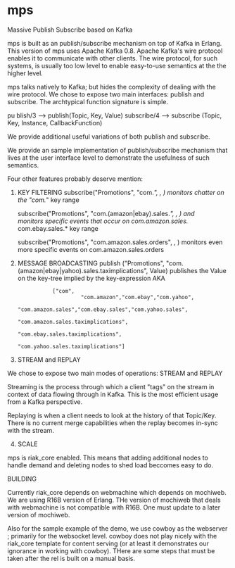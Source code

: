 mps
===

Massive Publish Subscribe based on Kafka


mps is built as an publish/subscribe mechanism on top of Kafka in Erlang. This version of mps uses 
Apache Kafka 0.8. Apache Kafka's wire protocol enables it to communicate with other clients. The 
wire protocol, for such systems, is usually too low level to enable easy-to-use semantics at the 
the higher level. 

mps talks natively to Kafka; but hides the complexity of dealing with the wire protocol. We chose to 
expose two main interfaces: publish and subscribe. The archtypical function signature is simple.

pu blish/3 --> publish(Topic, Key, Value)
subscribe/4 --> subscribe (Topic, Key, Instance, CallbackFunction)

We provide additional useful variations of both publish and subscribe. 

We provide an sample implementation of publish/subscribe mechanism that lives at the user interface 
level to demonstrate the usefulness of such semantics. 

Four other features probably deserve mention: 


1.  KEY FILTERING 
       subscribe("Promotions", "com.*", <InstanceId>, <CB>)
           monitors chatter on the "com.*" key range 

       subscribe("Promotions", "com.(amazon|ebay).sales.*", <InstanceId>, <CB>) and 	  
           monitors specific events that occur on 
                           com.amazon.sales.* 
                           com.ebay.sales.* 
                                            key range

                           

       subscribe("Promotions", "com.amazon.sales.orders", <InstanceId>, <CB>) 
            monitors even more specific events on 
                            com.amazon.sales.orders


2. MESSAGE BROADCASTING 
       publish ("Promotions", "com.(amazon|ebay|yahoo).sales.taximplications", Value) 
                publishes the Value on the key-tree implied by the key-expression AKA 

                  ["com",
                           "com.amazon","com.ebay","com.yahoo",
                                 "com.amazon.sales","com.ebay.sales","com.yahoo.sales",
                                           "com.amazon.sales.taximplications",
                                           "com.ebay.sales.taximplications",
                                           "com.yahoo.sales.taximplications"]



                       

3. STREAM and REPLAY 
      
We chose to expose two main modes of operations: STREAM and REPLAY

Streaming is the process through which a client "tags" on the stream in context of data flowing 
through in Kafka. This is the most efficient usage from a Kafka perspective. 

Replaying is when a client needs to look at the history of that Topic/Key. There is no current merge 
capabilities when the replay becomes in-sync with the stream. 



4. SCALE

mps is riak_core enabled. This means that adding additional nodes to handle demand and deleting nodes
to shed load beccomes easy to do. 


BUILDING 

Currently riak_core depends on webmachine which depends on mochiweb. We are using R16B version of Erlang. 
THe version of mochiweb that deals with webmachine is not compatible with R16B. One must update to a later
version of mochiweb. 

Also for the sample example of the demo, we use cowboy as the webserver ; primarily for the websocket level. 
cowboy does not play nicely with the riak_core template for content serving (or at least it demonstrates 
our ignorance in working with cowboy). THere are some steps that must be taken after the rel is built on a 
manual basis.







